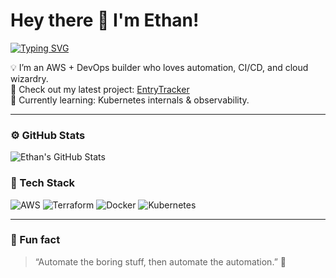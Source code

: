 # Hey there 👋 I'm Ethan!
[![Typing SVG](https://readme-typing-svg.demolab.com/?lines=First+line+of+text;Second+line+of+text)](https://git.io/typing-svg)

💡 I’m an AWS + DevOps builder who loves automation, CI/CD, and cloud wizardry.  
🚀 Check out my latest project: [EntryTracker](https://github.com/neon-eyes/EntryTracker)  
🌱 Currently learning: Kubernetes internals & observability.

---

### ⚙️ GitHub Stats
![Ethan's GitHub Stats](https://github-readme-stats.vercel.app/api?username=neon-eyes&theme=tokyonight)

### 🧠 Tech Stack
![AWS](https://img.shields.io/badge/AWS-%23FF9900.svg?style=for-the-badge&logo=amazonaws&logoColor=white) 
![Terraform](https://img.shields.io/badge/Terraform-%235835CC.svg?style=for-the-badge&logo=terraform&logoColor=white)
![Docker](https://img.shields.io/badge/Docker-%230db7ed.svg?style=for-the-badge&logo=docker&logoColor=white)
![Kubernetes](https://img.shields.io/badge/Kubernetes-%23326ce5.svg?style=for-the-badge&logo=kubernetes&logoColor=white)

---

### 🎵 Fun fact
> “Automate the boring stuff, then automate the automation.” 🤖